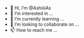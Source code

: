- 👋 Hi, I’m @AshiiiiAs
- 👀 I’m interested in ...
- 🌱 I’m currently learning ...
- 💞️ I’m looking to collaborate on ...
- 📫 How to reach me ...

<!---
AshiiiiAs/AshiiiiAs is a ✨ special ✨ repository because its `README.md` (this file) appears on your GitHub profile.
You can click the Preview link to take a look at your changes.
--->
